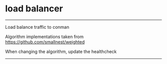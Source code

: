 # load balancer

***

Load balance traffic to conman

Algorithm implementations taken from https://github.com/smallnest/weighted


When changing the algorithm, update the healthcheck

***
